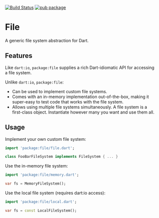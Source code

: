 [![Build Status](https://travis-ci.org/google/file.dart.svg?branch=master)](https://travis-ci.org/google/file.dart)
[![pub package](https://img.shields.io/pub/v/file.svg)](https://pub.dartlang.org/packages/file)

# File

A generic file system abstraction for Dart.

## Features

Like `dart:io`, `package:file` supplies a rich Dart-idiomatic API for accessing
a file system.

Unlike `dart:io`, `package:file`:

- Can be used to implement custom file systems.
- Comes with an in-memory implementation out-of-the-box, making it super-easy to
  test code that works with the file system.
- Allows using multiple file systems simultaneously. A file system is a
  first-class object. Instantiate however many you want and use them all.

## Usage

Implement your own custom file system:

```dart
import 'package:file/file.dart';

class FooBarFileSystem implements FileSystem { ... }
```

Use the in-memory file system:

```dart
import 'package:file/memory.dart';

var fs = MemoryFileSystem();
```

Use the local file system (requires dart:io access):

```dart
import 'package:file/local.dart';

var fs = const LocalFileSystem();
```
